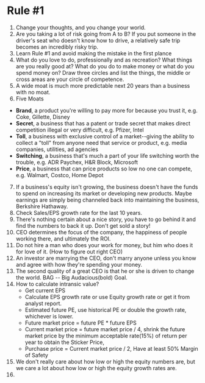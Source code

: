 # Rule #1

1. Change your thoughts, and you change your world. 
2. Are you taking a lot of risk going from A to B? If you put someone in the driver's seat who doesn't know how to drive, a relatively safe trip becomes an incredibly risky trip. 
3. Learn Rule #1 and avoid making the mistake in the first plance
4. What do you love to do, professionally and as recreation? What things are you really good at? What do you do to make money or what do you spend money on? Draw three circles and list the things, the middle or cross areas are your circle of competence. 
5. A wide moat is much more predictable next 20 years than a business with no moat. 
6. Five Moats
  - **Brand**, a product you're willing to pay more for because you trust it, e.g. Coke, Gillette, Disney
  - **Secret**, a business that has a patent or trade secret that makes direct competition illegal or very difficult, e.g. Pfizer, Intel
  - **Toll**, a business with exclusive control of a market--giving the ability to collect a "toll" from anyone need that service or product, e.g. media companies, utilities, ad agencies
  - **Switching**, a business that's much a part of your life switching worth the trouble, e.g. ADR Paychex, H&R Block, Microsoft
  - **Price**, a business that can price products so low no one can compete, e.g. Walmart, Costco, Home Depot
7. If a business's equity isn't growing, the business doesn't have the funds to spend on increasing its market or developing new products. Maybe earnings are simply being channeled back into maintaining the business, Berkshire Hathaway. 
8. Check Sales/EPS growth rate for the last 10 years.
9. There's nothing certain about a nice story, you have to go behind it and find the numbers to back it up. Don't get sold a story!
10. CEO determines the focus of the company, the happiness of people working there, and ultimately the ROI. 
11. Do not hire a man who does your work for money, but him who does it for love of it. (How to figure out right CEO)
12. An investor are marrying the CEO, don't marry anyone unless you know and agree with how they're spending your money.
13. The second quality of a great CEO is that he or she is driven to change the world. BAG -- Big Audacious(bold) Goal. 
14. How to calculate intransic value? 
    - Get current EPS
    - Calculate EPS growth rate or use Equity growth rate or get it from analyst report. 
    - Estimated future PE, use historical PE or double the growth rate, whichever is lower. 
    - Future market price = future PE * future EPS
    - Current market price = future market price / 4, shrink the future market price by the minimum acceptable rate(15%) of return per year to obtain the Sticker Price, 
    - Purchase price = Current market price / 2, Have at least 50% Margin of Safety
15. We don't really care about how low or high the equity numbers are, but we care a lot about how low or high the equity growth rates are. 
16. 

